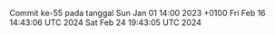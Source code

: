 Commit ke-55 pada tanggal Sun Jan 01 14:00 2023 +0100
Fri Feb 16 14:43:06 UTC 2024
Sat Feb 24 19:43:05 UTC 2024
